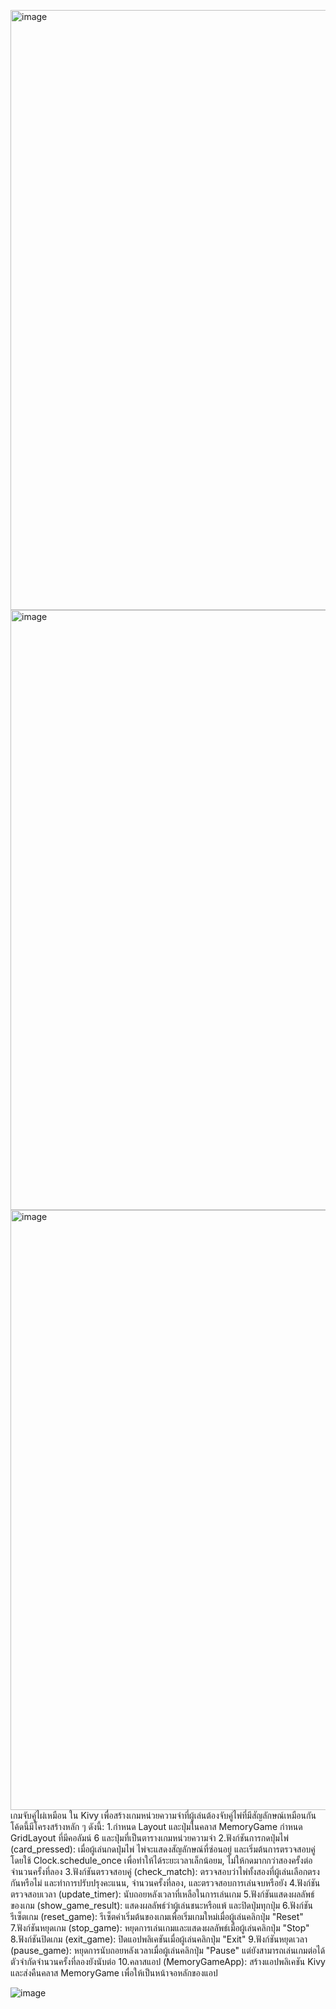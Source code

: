 <img width="960" alt="image" src="https://github.com/baku0428/Kivygame/assets/153788492/de2f0a84-7ea3-4b4c-a201-116426d5111a"><img width="960" alt="image" src="https://github.com/baku0428/Kivygame/assets/153788492/7bc94ee8-b158-47a7-9984-8d20ee2fd6ff"><img width="960" alt="image" src="https://github.com/baku0428/Kivygame/assets/153788492/2f7cb269-fa4f-4ae3-b002-ccbdaa17a9c3">เกมจับคู่ไผ่เหมือน ใน Kivy เพื่อสร้างเกมหน่วยความจำที่ผู้เล่นต้องจับคู่ไพ่ที่มีสัญลักษณ์เหมือนกัน โค้ดนี้มีโครงสร้างหลัก ๆ ดังนี้:
1.กำหนด Layout และปุ่มในคลาส MemoryGame กำหนด GridLayout ที่มีคอลัมน์ 6 และปุ่มที่เป็นตารางเกมหน่วยความจำ
2.ฟังก์ชันการกดปุ่มไพ่ (card_pressed): เมื่อผู้เล่นกดปุ่มไพ่ ไพ่จะแสดงสัญลักษณ์ที่ซ่อนอยู่ และเริ่มต้นการตรวจสอบคู่โดยใช้ Clock.schedule_once เพื่อทำให้ได้ระยะเวลาเล็กน้อยม, ไม่ให้กดมากกว่าสองครั้งต่อจำนวนครั้งที่ลอง
3.ฟังก์ชันตรวจสอบคู่ (check_match): ตรวจสอบว่าไพ่ทั้งสองที่ผู้เล่นเลือกตรงกันหรือไม่ และทำการปรับปรุงคะแนน, จำนวนครั้งที่ลอง, และตรวจสอบการเล่นจบหรือยัง
4.ฟังก์ชันตรวจสอบเวลา (update_timer): นับถอยหลังเวลาที่เหลือในการเล่นเกม
5.ฟังก์ชันแสดงผลลัพธ์ของเกม (show_game_result): แสดงผลลัพธ์ว่าผู้เล่นชนะหรือแพ้ และปิดปุ่มทุกปุ่ม
6.ฟังก์ชันรีเซ็ตเกม (reset_game): รีเซ็ตค่าเริ่มต้นของเกมเพื่อเริ่มเกมใหม่เมื่อผู้เล่นคลิกปุ่ม "Reset"
7.ฟังก์ชันหยุดเกม (stop_game): หยุดการเล่นเกมและแสดงผลลัพธ์เมื่อผู้เล่นคลิกปุ่ม "Stop"
8.ฟังก์ชันปิดเกม (exit_game): ปิดแอปพลิเคชันเมื่อผู้เล่นคลิกปุ่ม "Exit"
9.ฟังก์ชันหยุดเวลา (pause_game): หยุดการนับถอยหลังเวลาเมื่อผู้เล่นคลิกปุ่ม "Pause" แต่ยังสามารถเล่นเกมต่อได้ตัวจำกัดจำนวนครั้งที่ลองยังนับต่อ
10.คลาสแอป (MemoryGameApp): สร้างแอปพลิเคชัน Kivy และส่งคืนคลาส MemoryGame เพื่อให้เป็นหน้าจอหลักของแอป

![image](https://imgur.com/a/OWQpBaz.jpg)
